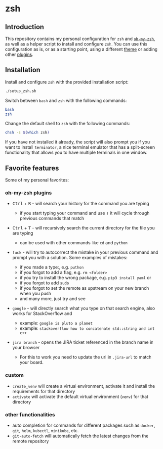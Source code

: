 # zsh

## Introduction

This repository contains my personal configuration for `zsh` and [`oh-my-zsh`](https://ohmyz.sh/), as well as a helper script to install and configure `zsh`.
You can use this configuration as is, or as a starting point, using a different [theme](https://github.com/ohmyzsh/ohmyzsh/wiki/Themes) or adding other [plugins](https://github.com/ohmyzsh/ohmyzsh/wiki/Plugins-Overview).

## Installation

Install and configure `zsh` with the provided installation script:

```bash
./setup_zsh.sh
```

Switch between `bash` and `zsh` with the following commands:

```bash
bash
zsh
```

Change the default shell to `zsh` with the following commands:

```bash
chsh -s $(which zsh)
```

If you have not installed it already, the script will also prompt you if you want to install `terminator`, a nice terminal emulator that has a split-screen functionality that allows you to have multiple terminals in one window.

## Favorite features

Some of my personal favorites:

### oh-my-zsh plugins

- <kbd>Ctrl</kbd> + <kbd>R</kbd> - will search your history for the command you are typing
  - if you start typing your command and use <kbd>↑</kbd> it will cycle through previous commands that match

- <kbd>Ctrl</kbd> + <kbd>T</kbd> - will recursively search the current directory for the file you are typing
  - can be used with other commands like `cd` and `python`

- `fuck` - will try to autocorrect the mistake in your previous command and prompt you with a solution. Some examples of mistakes:
  - if you made a type:, e.g. `puthon`
  - if you forgot to add a flag, e.g. `rm <folder>`
  - if you try to install the wrong package, e.g. `pip3 install yaml` or
  - if you forgot to add `sudo`
  - if you forgot to set the remote as upstream on your new branch when you push
  - and many more, just try and see

- `google` - will directly search what you type on that search engine, also works for StackOverflow and
  - example: `google is pluto a planet`
  - example: `stackoverflow how to concatenate std::string and int c++`

- `jira branch` - opens the JIRA ticket referenced in the branch name in your browser
  - For this to work you need to update the url in `.jira-url` to match your board.

### custom

- `create_venv` will create a virtual environment, activate it and install the requirements for that directory
- `activate` will activate the default virtual environment (`venv`) for that directory

### other functionalities

- auto completion for commands for different packages such as `docker`, `git`, `helm`, `kubectl`, `minikube`, etc.
- `git-auto-fetch` will automatically fetch the latest changes from the remote repository

